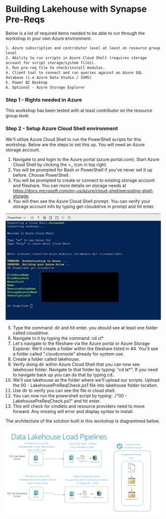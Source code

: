# Building Lakehouse with Synapse Pre-Reqs
Below is a list of required items needed to be able to run through the workshop in your own Azure environment.  
		
	1. Azure subscription and contributor level at least on resource group level 
	2. Ability to run scripts in Azure Cloud Shell (requires storage account for script storage/system files). 
	3. Run pre-req file to check/install modules.  
	4. Client tool to connect and run queries against an Azure SQL database (i.e Azure Data Studio / SSMS)
 	5. Power BI Desktop 
	6. Optional - Azure Storage Explorer 
  



### Step 1 - Rights needed in Azure ###
This workshop has been tested with at least contributor on the resource group level.  

### Step 2 - Setup Azure Cloud Shell environment ###
We'll utilize Azure Cloud Shell to run the PowerShell scripts for this workshop.  Below are the steps to set this up.  You will need an Azure storage account.  

1. Navigate to and login to the Azure portal (azure.portal.com).  Start Azure Cloud Shell by clicking the  >_ icon in top right.  
2. You will be prompted for Bash or PowerShell if you've never set it up before.  Choose PowerShell. 
3. You will be prompted to create or connect to existing storage account and fileshare.  You can more details on storage needs at  https://docs.microsoft.com/en-us/azure/cloud-shell/persisting-shell-storage.  
4. You will then see the Azure Cloud Shell prompt.  You can verify your storage account info by typing get-clouddrive in prompt and hit enter.  

![alt text](https://github.com/hfoley/EDU/blob/master/images/lakehouse/CloudShell02.jpg?raw=true)

5. Type the command:  dir and hit enter.  you should see at least one folder called clouddrive.  
6. Navigate to it by typing the command:  cd cl*  
7. Let's navigate to the fileshare via the Azure portal or Azure Storage Explorer.  We'll create a folder within the fileshare listed in #4.  You'll see a folder called ".cloudconsole" already for system use.  
8. Create a folder called lakehouse. 
9. Verify doing dir within Azure Cloud Shell that you can now see lakehouse folder.  Navigate to that folder by typing: "cd la*".  If you need to navigate back up you can do that by typing cd..
10. We'll use lakehouse as the folder where we'll upload our scripts.  Upload the 00 - LakehousePreReqCheck.ps1 file into lakehouse folder location. 
11. Use dir to verify you can see the file in cloud shell.  
12. You can now run the powershell script by typing: ./"00 - LakehousePreReqCheck.ps1" and hit enter. 
13. This will check for cmdlets and resource providers need to move forward.  Any missing will error and display syntax to install. 

	
The architecture of the solution built in this workshop is diagrammed below.  



![alt text](https://github.com/hfoley/EDU/blob/master/images/Hope%20Data%20Lakehouse02.jpg?raw=true)
		


